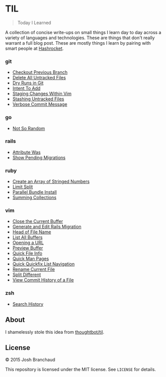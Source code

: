 # TIL

> Today I Learned

A collection of concise write-ups on small things I learn day to day across a
variety of languages and technologies. These are things that don't really
warrant a full blog post. These are mostly things I learn by pairing with
smart people at [Hashrocket](http://hashrocket.com/).

### git

- [Checkout Previous Branch](git/checkout-previous-branch.md)
- [Delete All Untracked Files](git/delete-all-untracked-files.md)
- [Dry Runs in Git](git/dry-runs-in-git.md)
- [Intent To Add](git/intent-to-add.md)
- [Staging Changes Within Vim](git/staging-changes-within-vim.md) 
- [Stashing Untracked Files](git/stashing-untracked-files.md)
- [Verbose Commit Message](git/verbose-commit-message.md)

### go

- [Not So Random](go/not-so-random.md)

### rails

- [Attribute Was](rails/attribute-was.md)
- [Show Pending Migrations](rails/show-pending-migrations.md)

### ruby

- [Create an Array of Stringed Numbers](ruby/create-an-array-of-stringed-numbers.md)
- [Limit Split](ruby/limit-split.md)
- [Parallel Bundle Install](ruby/parallel-bundle-install.md)
- [Summing Collections](ruby/summing-collections.md)

### vim

- [Close the Current Buffer](vim/close-the-current-buffer.md)
- [Generate and Edit Rails Migration](vim/generate-and-edit-rails-migration.md)
- [Head of File Name](vim/head-of-file-name.md)
- [List All Buffers](vim/list-all-buffers.md)
- [Opening a URL](vim/opening-a-url.md)
- [Preview Buffer](vim/previous-buffer.md)
- [Quick File Info](vim/quick-file-info.md)
- [Quick Man Pages](vim/quick-man-pages.md)
- [Quick Quickfix List Navigation](vim/quick-quickfix-list-navigation.md)
- [Rename Current File](vim/rename-current-file.md)
- [Split Different](vim/split-different.md)
- [View Commit History of a File](vim/view-commit-history-of-a-file.md)

### zsh

- [Search History](zsh/search-history.md)

## About

I shamelessly stole this idea from
[thoughtbot/til](https://github.com/thoughtbot/til).

## License

&copy; 2015 Josh Branchaud

This repository is licensed under the MIT license. See `LICENSE` for
details.
